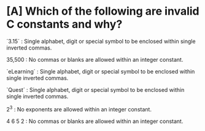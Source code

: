 # [A] Which of the following are invalid C constants and why?



´3.15´ : Single alphabet, digit or special symbol to be enclosed within single inverted commas.

35,500 : No commas or blanks are allowed within an integer constant.

`eLearning´ : Single alphabet, digit or special symbol to be enclosed within single inverted commas.

`Quest´ : Single alphabet, digit or special symbol to be enclosed within single inverted commas.

2<sup>3</sup>  : No exponents are allowed within an integer constant.

4 6 5 2 : No commas or blanks are allowed within an integer constant.

